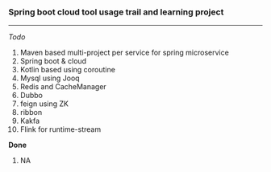 ### Spring boot cloud tool usage trail and learning project

***

*Todo*

1. Maven based multi-project per service for spring microservice
2. Spring boot & cloud
3. Kotlin based using coroutine
4. Mysql using Jooq
5. Redis and CacheManager
6. Dubbo
7. feign using ZK
8. ribbon
9. Kakfa
10. Flink for runtime-stream

**Done**

1. NA
